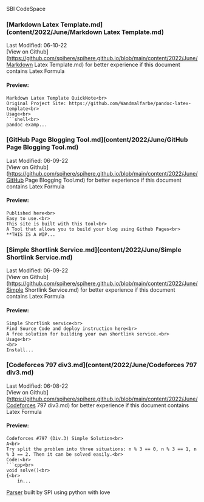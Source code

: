 SBI CodeSpace
### [Markdown Latex Template.md](content/2022/June/Markdown Latex Template.md) 
Last Modified: 06-10-22<br>[View on Github](https://github.com/spihere/spihere.github.io/blob/main/content/2022/June/Markdown Latex Template.md) for better experience if this document contains Latex Formula
#### Preview: 

```
Markdown Latex Template QuickNote<br>
Original Project Site: https://github.com/Wandmalfarbe/pandoc-latex-template<br>
Usage<br>
```shell<br>
pandoc examp...
```
### [GitHub Page Blogging Tool.md](content/2022/June/GitHub Page Blogging Tool.md) 
Last Modified: 06-09-22<br>[View on Github](https://github.com/spihere/spihere.github.io/blob/main/content/2022/June/GitHub Page Blogging Tool.md) for better experience if this document contains Latex Formula
#### Preview: 

```
Published here<br>
Easy to use.<br>
This site is built with this tool<br>
A Tool that allows you to build your blog using Github Pages<br>
**THIS IS A WIP...
```
### [Simple Shortlink Service.md](content/2022/June/Simple Shortlink Service.md) 
Last Modified: 06-09-22<br>[View on Github](https://github.com/spihere/spihere.github.io/blob/main/content/2022/June/Simple Shortlink Service.md) for better experience if this document contains Latex Formula
#### Preview: 

```
Simple Shortlink service<br>
Find Source Code and deploy instruction here<br>
A free solution for building your own shortlink service.<br>
Usage<br>
<br>
Install...
```
### [Codeforces 797 div3.md](content/2022/June/Codeforces 797 div3.md) 
Last Modified: 06-08-22<br>[View on Github](https://github.com/spihere/spihere.github.io/blob/main/content/2022/June/Codeforces 797 div3.md) for better experience if this document contains Latex Formula
#### Preview: 

```
Codeforces #797 (Div.3) Simple Solution<br>
A<br>
Try split the problem into three situations: n % 3 == 0, n % 3 == 1, n % 3 == 2. Then it can be solved easily.<br>
Code:<br>
```cpp<br>
void solve()<br>
{<br>
    in...
```

[Parser](https://github.com/sbihere/) built by SPI using python with love

